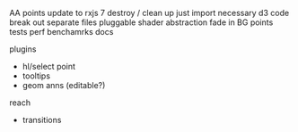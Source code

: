 
AA points
update to rxjs 7
destroy / clean up
just import necessary d3 code
break out separate files
pluggable shader abstraction
fade in BG points
tests
perf benchamrks
docs

plugins
- hl/select point
- tooltips
- geom anns (editable?)

reach
- transitions